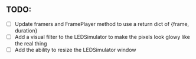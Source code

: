 

## TODO:
- [ ] Update framers and FramePlayer method to use a return dict of {frame, duration}
- [ ] Add a visual filter to the LEDSimulator to make the pixels look glowy like the real thing
- [ ] Add the ability to resize the LEDSimulator window